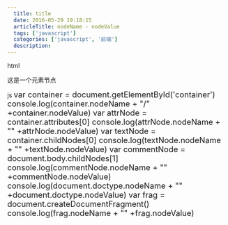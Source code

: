 ```yaml
---
  title: title
  date: 2016-05-29 19:18:15
  articleTitle: nodeName - nodeValue
  tags: ['javascript']
  categories: ['javascript', '前端']
  description:
---
```



html
<div id="container">
        <p>这是一个元素节点</p>
    </div>

js
<span style="font-size:18px;">var container = document.getElementById('container')
console.log(container.nodeName + "/" +container.nodeValue)
var attrNode = container.attributes[0]
console.log(attrNode.nodeName + "" +attrNode.nodeValue)
var textNode = container.childNodes[0]
console.log(textNode.nodeName + "" +textNode.nodeValue)
var commentNode = document.body.childNodes[1]
console.log(commentNode.nodeName + "" +commentNode.nodeValue)
console.log(document.doctype.nodeName + "" +document.doctype.nodeValue)
 var frag = document.createDocumentFragment()
console.log(frag.nodeName + "" +frag.nodeValue)</span>

